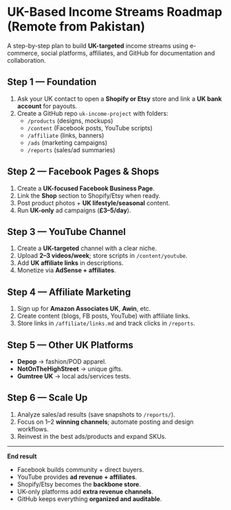 # UK-Based Income Streams Roadmap (Remote from Pakistan)

A step-by-step plan to build **UK-targeted** income streams using e-commerce, social platforms, affiliates, and GitHub for documentation and collaboration.

## Step 1 — Foundation
1. Ask your UK contact to open a **Shopify or Etsy** store and link a **UK bank account** for payouts.
2. Create a GitHub repo `uk-income-project` with folders:
   - `/products` (designs, mockups)
   - `/content` (Facebook posts, YouTube scripts)
   - `/affiliate` (links, banners)
   - `/ads` (marketing campaigns)
   - `/reports` (sales/ad summaries)

## Step 2 — Facebook Pages & Shops
1. Create a **UK-focused Facebook Business Page**.
2. Link the **Shop** section to Shopify/Etsy when ready.
3. Post product photos + **UK lifestyle/seasonal** content.
4. Run **UK-only** ad campaigns (**£3–5/day**).

## Step 3 — YouTube Channel
1. Create a **UK-targeted** channel with a clear niche.
2. Upload **2–3 videos/week**; store scripts in `/content/youtube`.
3. Add **UK affiliate links** in descriptions.
4. Monetize via **AdSense + affiliates**.

## Step 4 — Affiliate Marketing
1. Sign up for **Amazon Associates UK**, **Awin**, etc.
2. Create content (blogs, FB posts, YouTube) with affiliate links.
3. Store links in `/affiliate/links.md` and track clicks in `/reports`.

## Step 5 — Other UK Platforms
- **Depop** → fashion/POD apparel.
- **NotOnTheHighStreet** → unique gifts.
- **Gumtree UK** → local ads/services tests.

## Step 6 — Scale Up
1. Analyze sales/ad results (save snapshots to `/reports/`).
2. Focus on 1–2 **winning channels**; automate posting and design workflows.
3. Reinvest in the best ads/products and expand SKUs.

---
**End result**
- Facebook builds community + direct buyers.
- YouTube provides **ad revenue + affiliates**.
- Shopify/Etsy becomes the **backbone store**.
- UK-only platforms add **extra revenue channels**.
- GitHub keeps everything **organized and auditable**.
